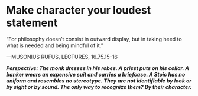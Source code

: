 # Make character your loudest statement

“For philosophy doesn’t consist in outward display, but in taking heed to what is needed and being mindful of it.”

—MUSONIUS RUFUS, LECTURES, 16.75.15–16

***Perspective: The monk dresses in his robes. A priest puts on his collar. A banker wears an expensive suit and carries a briefcase. A Stoic has no uniform and resembles no stereotype. They are not identifiable by look or by sight or by sound. The only way to recognize them? By their character.***